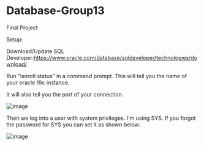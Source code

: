 # Database-Group13
Final Project

Setup:

Download/Update SQL Developer:https://www.oracle.com/database/sqldeveloper/technologies/download/

Run "lsnrctl status" in a command prompt. This will tell you the name of your oracle 19c instance.

It will also tell you the port of your connection.

![image](https://github.com/cargo98/Database-Group13/assets/45134207/a8fddc51-08db-4a44-8a34-0b9eb86f4eed)


Then we log into a user with system privileges. I'm using SYS. If you forgot the password for SYS you can set it as shown below:

![image](https://github.com/cargo98/Database-Group13/assets/45134207/484e6ae1-6458-4640-a4d5-4f468eb922a5)

